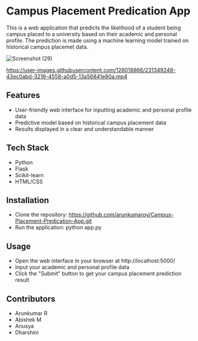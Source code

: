 # Campus Placement Predication App



This is a web application that predicts the likelihood of a student being campus placed to a university based on their academic and personal profile. The prediction is made using a machine learning model trained on historical campus placemet data.


![Screenshot (29)](https://user-images.githubusercontent.com/128018866/231348781-096a3d29-c9c4-4d61-bb01-be18974833ee.png)




https://user-images.githubusercontent.com/128018866/231349248-43ec0abd-3216-4558-a0d5-13a56841e80a.mp4



## Features
- User-friendly web interface for inputting academic and personal profile data
- Predictive model based on historical campus placement data
- Results displayed in a clear and understandable manner

## Tech Stack
- Python
- Flask
- Scikit-learn
- HTML/CSS

## Installation
- Clone the repository: https://github.com/arunkumarpy/Campus-Placement-Predication-App.git
- Run the application: python app.py

## Usage
- Open the web interface in your browser at http://localhost:5000/
- Input your academic and personal profile data
- Click the "Submit" button to get your campus placement prediction result

## Contributors
-  Arunkumar R 
-  Abishek M
-  Anusya 
-  Dharshini
